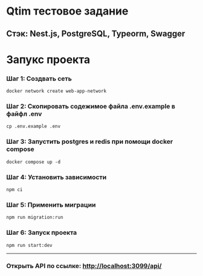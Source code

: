 # Qtim тестовое задание

## Стэк: Nest.js, PostgreSQL, Typeorm, Swagger
# Запукс проекта

### Шаг 1: Создвать сеть

```shell
docker network create web-app-network
```

### Шаг 2: Скопировать содежимое файла .env.example в файфл .env

```shell
cp .env.example .env
```

### Шаг 3: Запустить postgres и redis при помощи docker compose

```shell
docker compose up -d
```
### Шаг 4: Установить зависимости
```shell
npm ci
```


### Шаг 5: Применить миграции

```shell
npm run migration:run
```

### Шаг 6: Запуск проекта

```shell
npm run start:dev
```

---

### Открыть API по ссылке: [http://localhost:3099/api/](http://localhost:3099/api/)